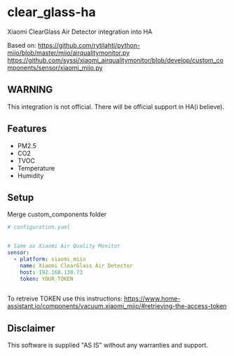 # clear_glass-ha
Xiaomi ClearGlass Air Detector integration into HA

Based on:
https://github.com/rytilahti/python-miio/blob/master/miio/airqualitymonitor.py
https://github.com/syssi/xiaomi_airqualitymonitor/blob/develop/custom_components/sensor/xiaomi_miio.py

## WARNING
This integration is not official. There will be official support in HA(i believe).

## Features
- PM2.5
- CO2
- TVOC
- Temperature
- Humidity

## Setup

Merge custom_components folder

```yaml
# configuration.yaml


# Same as Xiaomi Air Quality Monitor
sensor:
  - platform: xiaomi_miio
    name: Xiaomi ClearGlass Air Detector
    host: 192.168.130.73
    token: YOUR_TOKEN
    
```

To retreive TOKEN use this instructions: 
https://www.home-assistant.io/components/vacuum.xiaomi_miio/#retrieving-the-access-token

## Disclaimer
This software is supplied "AS IS" without any warranties and support.

